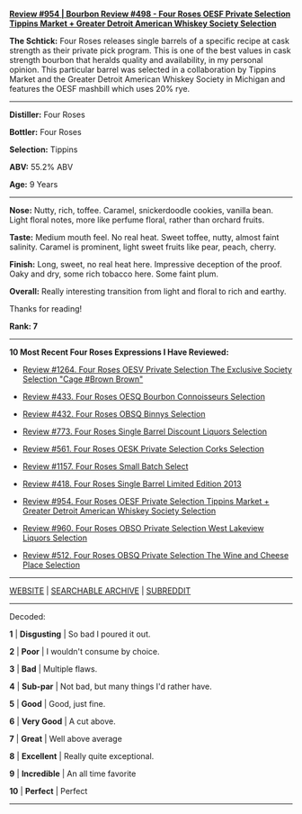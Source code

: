 
[**Review #954 | Bourbon Review #498 - Four Roses OESF Private Selection Tippins Market + Greater Detroit American Whiskey Society Selection**]( https://t8ke.review/review-954-four-roses-private-selection-oesf-tippins-market-greater-detroit-american-whiskey-society-selection/)

**The Schtick:** Four Roses releases single barrels of a specific recipe at cask strength as their private pick program. This is one of the best values in cask strength bourbon that heralds quality and availability, in my personal opinion. This particular barrel was selected in a collaboration by Tippins Market and the Greater Detroit American Whiskey Society in Michigan and features the OESF mashbill which uses 20% rye. 

-----

**Distiller:** Four Roses

**Bottler:** Four Roses

**Selection:** Tippins

**ABV:** 55.2% ABV

**Age:** 9 Years 

-----

**Nose:**  Nutty, rich, toffee. Caramel, snickerdoodle cookies, vanilla bean. Light floral notes, more like perfume floral, rather than orchard fruits. 

**Taste:** Medium mouth feel. No real heat. Sweet toffee, nutty, almost faint salinity. Caramel is prominent, light sweet fruits like pear, peach, cherry. 

**Finish:** Long, sweet, no real heat here. Impressive deception of the proof. Oaky and dry, some rich tobacco here. Some faint plum. 

**Overall:** Really interesting transition from light and floral to rich and earthy.

Thanks for reading!

**Rank: 7**

----- 

**10 Most Recent Four Roses Expressions I Have Reviewed:** 

- [Review #1264. Four Roses OESV Private Selection The Exclusive Society Selection "Cage #Brown Brown"]( https://t8ke.review/review-1264-four-roses-oesv-private-selection-the-exclusive-society-selection-cage-brown-brown) 

- [Review #433. Four Roses OESQ Bourbon Connoisseurs Selection]( https://t8ke.review/review-433-four-roses-oesq-bourbon-connoisseurs/) 

- [Review #432. Four Roses OBSQ Binnys Selection]( https://t8ke.review/review-432-four-roses-obsq-binnys/) 

- [Review #773. Four Roses Single Barrel Discount Liquors Selection]( https://t8ke.review/review-773-four-roses-single-barrel-obsv-discount-liquors-selection/) 

- [Review #561. Four Roses OESK Private Selection Corks Selection]( https://t8ke.review/review-561-four-roses-private-selection-oesk-corks-selection/) 

- [Review #1157. Four Roses Small Batch Select]( https://t8ke.review/review-1157-four-roses-small-batch-select/) 

- [Review #418. Four Roses Single Barrel Limited Edition 2013]( https://t8ke.review/review-418-four-roses-single-barrel-limited-edition-2013-obsk/) 

- [Review #954. Four Roses OESF Private Selection Tippins Market + Greater Detroit American Whiskey Society Selection]( https://t8ke.review/review-954-four-roses-private-selection-oesf-tippins-market-greater-detroit-american-whiskey-society-selection/) 

- [Review #960. Four Roses OBSO Private Selection West Lakeview Liquors Selection]( https://t8ke.review/review-960-four-roses-private-selection-obso-west-lakeview-liquors-selection/) 

- [Review #512. Four Roses OBSQ Private Selection The Wine and Cheese Place Selection]( https://t8ke.review/review-512-four-roses-obsq-the-wine-and-cheese-place/) 

-----

[WEBSITE](https://t8ke.review) | [SEARCHABLE ARCHIVE](https://t8ke.review/review-archive/) | [SUBREDDIT](https://reddit.com/r/t8kereviews)

-----

Decoded:

**1** | **Disgusting** | So bad I poured it out.

**2** | **Poor** | I wouldn't consume by choice.

**3** | **Bad** | Multiple flaws.

**4** | **Sub-par** | Not bad, but many things I'd rather have.

**5** | **Good** | Good, just fine.

**6** | **Very Good** | A cut above.

**7** | **Great** | Well above average

**8** | **Excellent** | Really quite exceptional.

**9** | **Incredible** | An all time favorite

**10** | **Perfect** | Perfect

----

